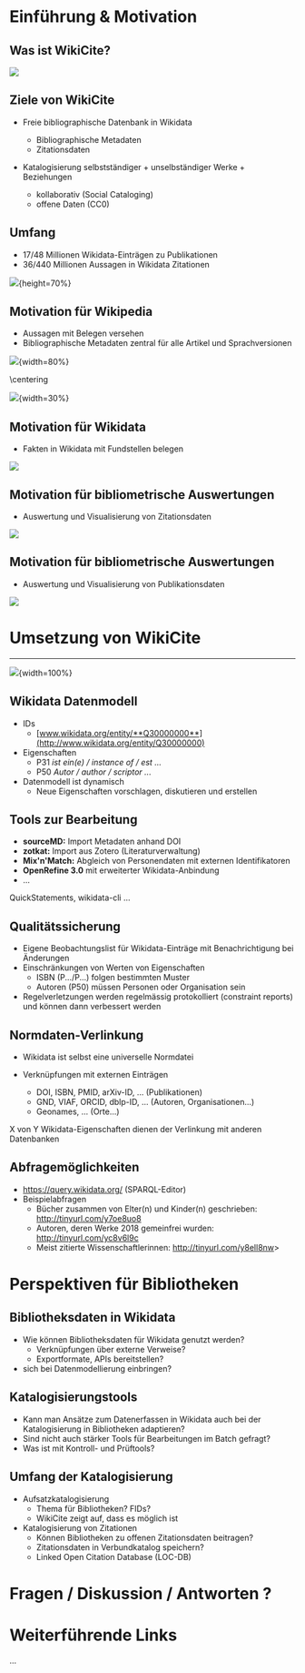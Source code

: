 # Einführung & Motivation

## Was ist WikiCite?

![](img/wikicite-item.png)

<!-- Kontext: Wikipedia, Wikidata, Wikisource, ...-->

## Ziele von WikiCite

* Freie bibliographische Datenbank in Wikidata
    * Bibliographische Metadaten
    * Zitationsdaten

* Katalogisierung selbstständiger + unselbständiger Werke + Beziehungen
    * kollaborativ (Social Cataloging)
    * offene Daten (CC0)

## Umfang

* 17/48 Millionen Wikidata-Einträgen zu Publikationen
* 36/440 Millionen Aussagen in Wikidata Zitationen

![](img/wikicite-stats-annotated.png){height=70%}

## Motivation für Wikipedia

* Aussagen mit Belegen versehen
* Bibliographische Metadaten zentral für alle Artikel und Sprachversionen

![](img/Wikipedia-Belege.png){width=80%}

\centering

![](img/Wikipedia-Belege-Fussnoten.png){width=30%}


## Motivation für Wikidata

* Fakten in Wikidata mit Fundstellen belegen

![](img/fundstelle-wikidata-berlin.jpg)


## Motivation für bibliometrische Auswertungen

* Auswertung und Visualisierung von Zitationsdaten

![](img/Scholia-Koautorengraph-Zika-Korpus.jpg)

<!-- https://tools.wmflabs.org/scholia/topic/Q202864#Co-author%20graph -->


## Motivation für bibliometrische Auswertungen

* Auswertung und Visualisierung von Publikationsdaten

![](img/scholia-organization-example.png)

<!-- https://tools.wmflabs.org/scholia/organization/Q1269766 -->

# Umsetzung von WikiCite

---

![](img/wikicite-annotated-item-de.png){width=100%}


## Wikidata Datenmodell

* IDs 
    - [www.wikidata.org/entity/**Q30000000**](http://www.wikidata.org/entity/Q30000000)
* Eigenschaften
    - P31 *ist ein(e) / instance of / est ...*
    - P50 *Autor / author / scriptor ...*
* Datenmodell ist dynamisch
    * Neue Eigenschaften vorschlagen, diskutieren und erstellen


## Tools zur Bearbeitung

* **sourceMD:** Import Metadaten anhand DOI
* **zotkat:** Import aus Zotero (Literaturverwaltung)
* **Mix'n'Match:** Abgleich von Personendaten mit externen Identifikatoren
* **OpenRefine 3.0** mit erweiterter Wikidata-Anbindung
* ...

QuickStatements, wikidata-cli ...


## Qualitätssicherung

* Eigene Beobachtungslist für Wikidata-Einträge mit Benachrichtigung bei Änderungen
* Einschränkungen von Werten von Eigenschaften
    * ISBN (P.../P...) folgen bestimmten Muster
    * Autoren (P50) müssen Personen oder Organisation sein
* Regelverletzungen werden regelmässig protokolliert (constraint reports) und können dann verbessert werden



## Normdaten-Verlinkung 

* Wikidata ist selbst eine universelle Normdatei

* Verknüpfungen mit externen Einträgen
    * DOI, ISBN, PMID, arXiv-ID, ... (Publikationen)
    * GND, VIAF, ORCID, dblp-ID, ... (Autoren, Organisationen...)
    * Geonames, ... (Orte...)

X von Y Wikidata-Eigenschaften dienen der Verlinkung mit anderen Datenbanken


## Abfragemöglichkeiten

* <https://query.wikidata.org/> (SPARQL-Editor)
* Beispielabfragen
    * Bücher zusammen von Elter(n) und Kinder(n) geschrieben: <http://tinyurl.com/y7oe8uo8>
    * Autoren, deren Werke 2018 gemeinfrei wurden: <http://tinyurl.com/yc8v6l9c>
    * Meist zitierte Wissenschaftlerinnen: <http://tinyurl.com/y8ell8nw>>


# Perspektiven für Bibliotheken

## Bibliotheksdaten in Wikidata

* Wie können Bibliotheksdaten für Wikidata genutzt werden?
    * Verknüpfungen über externe Verweise?
    * Exportformate, APIs bereitstellen?
* sich bei Datenmodellierung einbringen?



## Katalogisierungstools

* Kann man Ansätze zum Datenerfassen in Wikidata auch bei der Katalogisierung in Bibliotheken adaptieren?
* Sind nicht auch stärker Tools für Bearbeitungen im Batch gefragt?
* Was ist mit Kontroll- und Prüftools?



## Umfang der Katalogisierung

* Aufsatzkatalogisierung
    * Thema für Bibliotheken? FIDs?
    * WikiCite zeigt auf, dass es möglich ist
* Katalogisierung von Zitationen
    * Können Bibliotheken zu offenen Zitationsdaten beitragen?
    * Zitationsdaten in Verbundkatalog speichern?
    * Linked Open Citation Database (LOC-DB)



# Fragen / Diskussion / Antworten ?

# Weiterführende Links

...

